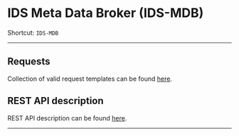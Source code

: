 # IDS Meta Data Broker (IDS-MDB)

Shortcut: `IDS-MDB`

---

## Requests

Collection of valid request templates can be found [here](./requests/README.md).

## REST API description

REST API description can be found
 [here](https://app.swaggerhub.com/apis/IDS_Association/IDSMetaDataBroker).

---

